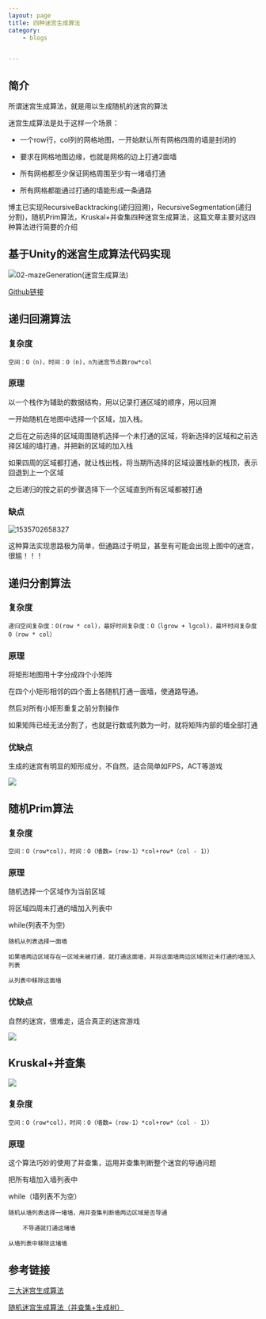 ```yaml
---
layout: page
title: 四种迷宫生成算法
category: 
    - blogs


---
```

## 简介

所谓迷宫生成算法，就是用以生成随机的迷宫的算法

迷宫生成算法是处于这样一个场景：

-   一个row行，col列的网格地图，一开始默认所有网格四周的墙是封闭的

-   要求在网格地图边缘，也就是网格的边上打通2面墙

-   所有网格都至少保证网格周围至少有一堵墙打通

-   所有网格都能通过打通的墙能形成一条通路

博主已实现RecursiveBacktracking(递归回溯)，RecursiveSegmentation(递归分割)，随机Prim算法，Kruskal+并查集四种迷宫生成算法，这篇文章主要对这四种算法进行简要的介绍

## 基于Unity的迷宫生成算法代码实现

![02-mazeGeneration(迷宫生成算法)](http://p9sfkx5v1.bkt.clouddn.com/02-mazeGeneration.gif)

[Github链接](https://github.com/IceLanguage/LinHowe_GameAlgorithm/tree/master/Assets/Scripts/02-mazeGeneration)

## 递归回溯算法

### 复杂度 

	空间：O（n)，时间：O（n)，n为迷宫节点数row*col

### 原理

以一个栈作为辅助的数据结构，用以记录打通区域的顺序，用以回溯

一开始随机在地图中选择一个区域，加入栈。

之后在之前选择的区域周围随机选择一个未打通的区域，将新选择的区域和之前选择区域的墙打通，并把新的区域的加入栈

如果四周的区域都打通，就让栈出栈，将当期所选择的区域设置栈新的栈顶，表示回退到上一个区域

之后递归的按之前的步骤选择下一个区域直到所有区域都被打通

### 缺点

![1535702658327](http://p9sfkx5v1.bkt.clouddn.com/2018-08-31_17-18-14.png)

这种算法实现思路极为简单，但通路过于明显，甚至有可能会出现上图中的迷宫，很尴！！！

## 递归分割算法

### 复杂度 

	递归空间复杂度：O(row * col)，最好时间复杂度：O（lgrow + lgcol)，最坏时间复杂度O（row * col）

### 原理

将矩形地图用十字分成四个小矩阵

在四个小矩形相邻的四个面上各随机打通一面墙，使通路导通。

然后对所有小矩形重复之前分割操作

如果矩阵已经无法分割了，也就是行数或列数为一时，就将矩阵内部的墙全部打通

### 优缺点

生成的迷宫有明显的矩形成分，不自然，适合简单如FPS，ACT等游戏

![](http://p9sfkx5v1.bkt.clouddn.com/2018-08-31_23-06-40.png)

## 随机Prim算法

### 复杂度 

```
空间：O（row*col)，时间：O（墙数=（row-1）*col+row*（col - 1）） 
```

### 原理

随机选择一个区域作为当前区域

将区域四周未打通的墙加入列表中

while(列表不为空)

	随机从列表选择一面墙

	如果墙两边区域存在一区域未被打通，就打通这面墙，并将这面墙两边区域附近未打通的墙加入列表

	从列表中移除这面墙

### 优缺点

自然的迷宫，很难走，适合真正的迷宫游戏

![](http://p9sfkx5v1.bkt.clouddn.com/2018-08-31_23-07-09.png)	

## Kruskal+并查集

![](http://p9sfkx5v1.bkt.clouddn.com/2018-08-31_23-21-42.png)

### 复杂度 

```
空间：O（row*col)，时间：O（墙数=（row-1）*col+row*（col - 1）） 
```

### 原理

这个算法巧妙的使用了并查集，运用并查集判断整个迷宫的导通问题



把所有墙加入墙列表中

while（墙列表不为空）

	随机从墙列表选择一堵墙，用并查集判断墙两边区域是否导通

		不导通就打通这堵墙

	从墙列表中移除这堵墙

## 参考链接

[三大迷宫生成算法](https://blog.csdn.net/dark00800/article/details/76359988)

[随机迷宫生成算法（并查集+生成树）](https://blog.csdn.net/sssogs/article/details/7658940)